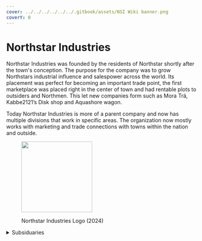 ```yaml
---
cover: ../../../../../../.gitbook/assets/NSI Wiki banner.png
coverY: 0
---
```


# Northstar Industries

Northstar Industries was founded by the residents of Northstar shortly after the town's conception. The purpose for the company was to grow Northstars industrial influence and salespower across the world. Its placement was perfect for becoming an important trade point, the first marketplace was placed right in the center of town and had rentable plots to outsiders and Northmen. This let new companies form such as Mora Trä, Kabbe2121’s Disk shop and Aquashore wagon.

Today Northstar Industries is more of a parent company and now has multiple divisions that work in specific areas. The organization now mostly works with marketing and trade connections with towns within the nation and outside.

<figure><img src="../../../../../../.gitbook/assets/NSI Logo.png" alt="" width="188"><figcaption><p>Northstar Industries Logo (2024)</p></figcaption></figure>

<details>

<summary>Subsiduaries</summary>

[Northstar Industries - Sales Division](northstar-industries-sales-division.md)

[Northstar Industries - Mining Division](northstar-industries-mining-division.md)

[Northstar Industries - Banking Division](northstar-industries-banking-division.md)

[Kabbe2121’s Disk shop](kabbe2121s-disk-shop.md)

[Mora Trä](mora-trae.md)

[Magical Tower of friendship](magical-tower-of-friendship.md)

[Medieval IKEA](medieval-ikea.md)

</details>
